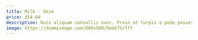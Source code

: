 ```yaml
---
title: Milk - Skim
price: $54.04
description: Duis aliquam convallis nunc. Proin at turpis a pede posuere nonummy. Integer non velit.
image: https://dummyimage.com/800x500/9ede73/fff
---
```

